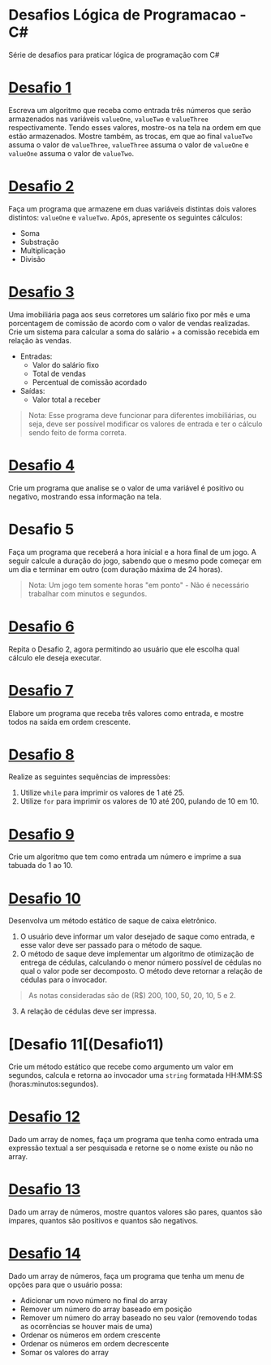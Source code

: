 # Desafios Lógica de Programacao - C#
Série de desafios para praticar lógica de programação com C#

# [Desafio 1](Desafio01)

Escreva um algoritmo que receba como entrada três números que serão armazenados nas variáveis `valueOne`, `valueTwo` e `valueThree` respectivamente. Tendo esses valores, mostre-os na tela na ordem em que estão armazenados. Mostre também, as trocas, em que ao final `valueTwo` assuma o valor de `valueThree`, `valueThree` assuma o valor de `valueOne` e `valueOne` assuma o valor de `valueTwo`.

# [Desafio 2](Desafio02)

Faça um programa que armazene em duas variáveis distintas dois valores distintos: `valueOne` e `valueTwo`. Após, apresente os seguintes cálculos:
- Soma
- Substração
- Multiplicação
- Divisão

# [Desafio 3](Desafio03)

Uma imobiliária paga aos seus corretores um salário fixo por mês e uma porcentagem de comissão de acordo com o valor de vendas realizadas. Crie um sistema para calcular a soma do salário + a comissão recebida em relação às vendas. 

- Entradas:
  - Valor do salário fixo
  - Total de vendas
  - Percentual de comissão acordado
- Saídas:
  - Valor total a receber

> Nota: Esse programa deve funcionar para diferentes imobiliárias, ou seja, deve ser possível modificar os valores de entrada e ter o cálculo sendo feito de forma correta.

# [Desafio 4](Desafio04)

Crie um programa  que analise se o valor de uma variável é positivo ou negativo, mostrando essa informação na tela.

# Desafio 5

Faça um programa que receberá a hora inicial e a hora final de um jogo. A seguir calcule a duração do jogo, sabendo que o mesmo pode começar em um dia e terminar em outro (com duração máxima de 24 horas).
> Nota: Um jogo tem somente horas "em ponto" - Não é necessário trabalhar com minutos e segundos.

# [Desafio 6](Desafio06)

Repita o Desafio 2, agora permitindo ao usuário que ele escolha qual cálculo ele deseja executar.

# [Desafio 7](Desafio07)

Elabore um programa que receba três valores como entrada, e mostre todos na saída em ordem crescente.

# [Desafio 8](Desafio08)

Realize as seguintes sequências de impressões:
1. Utilize `while` para imprimir os valores de 1 até 25.
2. Utilize `for` para imprimir os valores de 10 até 200, pulando de 10 em 10.

# [Desafio 9](Desafio09)

Crie um algoritmo que tem como entrada um número e imprime a sua tabuada do 1 ao 10.

# [Desafio 10](Desafio10)

Desenvolva um método estático de saque de caixa eletrônico. 
1. O usuário deve informar um valor desejado de saque como entrada, e esse valor deve ser passado para o método de saque.
2. O método de saque deve implementar um algoritmo de otimização de entrega de cédulas, calculando o menor número possível de cédulas no qual o valor pode ser decomposto. O método deve retornar a relação de cédulas para o invocador. 
> As notas consideradas são de (R$) 200, 100, 50, 20, 10, 5 e 2.
3. A relação de cédulas deve ser impressa.

# [Desafio 11[(Desafio11)

Crie um método estático que recebe como argumento um valor em segundos, calcula e retorna ao invocador uma `string` formatada HH:MM:SS (horas:minutos:segundos).

# [Desafio 12](Desafio12)

Dado um array de nomes, faça um programa que tenha como entrada uma expressão textual a ser pesquisada e retorne se o nome existe ou não no array.

# [Desafio 13](Desafio13)

Dado um array de números, mostre quantos valores são pares, quantos são ímpares, quantos são positivos e quantos são negativos.

# [Desafio 14](Desafio14)

Dado um array de números, faça um programa que tenha um menu de opções para que o usuário possa:
- Adicionar um novo número no final do array
- Remover um número do array baseado em posição
- Remover um número do array baseado no seu valor (removendo todas as ocorrências se houver mais de uma)
- Ordenar os números em ordem crescente
- Ordenar os números em ordem decrescente
- Somar os valores do array
